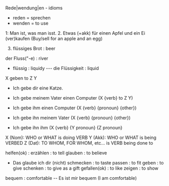 Rede|wendung|en - idioms
- reden = sprechen
- wenden = to use

1: Man ist, was man isst.
2. Etwas (+akk) für einen Apfel und ein Ei (ver)kaufen
   (Buy/sell for an apple and an egg)

3. flüssiges Brot : beer

der Fluss("-e) : river
- flüssig : liquidy
--- die Flüssigkeit : liquid

X geben to Z Y
- Ich gebe dir eine Katze.

- Ich gebe meinem Vater einen Computer (X {verb} to Z Y)
- Ich gebe ihm einen Computer (X {verb} {pronoun} {other})
- Ich gebe ihn meinem Vater (X {verb} {pronoun} {other})
- Ich gebe ihn ihm (X {verb} {Y pronoun} {Z pronoun}

X (Nom): WHO or WHAT is doing VERB
Y (Akk): WHO or WHAT is being VERBED
Z (Dat): TO WHOM, FOR WHOM, etc... is VERB being done to

helfen(ok) : 
erzählen : to tell
glauben : to believe
- Das glaube ich dir (nicht)
schmecken : to taste
passen : to fit
geben : to give
schenken : to give as a gift
gefallen(ok) : to like
zeigen : to show

bequem : comfortable -- Es ist mir bequem (I am comfortable)
